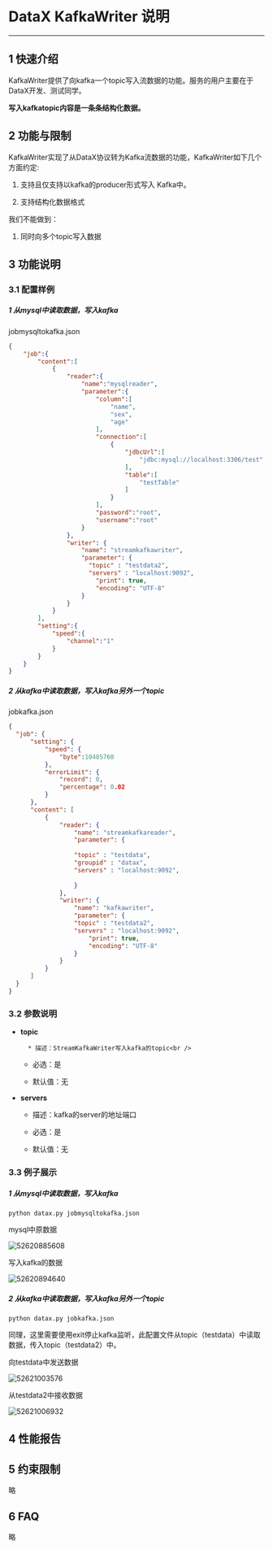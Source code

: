 # DataX KafkaWriter 说明

------------

## 1 快速介绍

KafkaWriter提供了向kafka一个topic写入流数据的功能。服务的用户主要在于DataX开发、测试同学。

**写入kafkatopic内容是一条条结构化数据。**


## 2 功能与限制

KafkaWriter实现了从DataX协议转为Kafka流数据的功能，KafkaWriter如下几个方面约定:

1. 支持且仅支持以kafka的producer形式写入 Kafka中。

7. 支持结构化数据格式

我们不能做到：

1. 同时向多个topic写入数据


## 3 功能说明

### 3.1 配置样例



  ##### 1 从mysql中读取数据，写入kafka

  jobmysqltokafka.json

  ``` json
  {
      "job":{
          "content":[
              {
                  "reader":{
                      "name":"mysqlreader",
                      "parameter":{
                          "column":[
                              "name",
                              "sex",
                              "age"
                          ],
                          "connection":[
                              {
                                  "jdbcUrl":[
                                      "jdbc:mysql://localhost:3306/test"
                                  ],
                                  "table":[
                                      "testTable"
                                  ]
                              }
                          ],
                          "password":"root",
                          "username":"root"
                      }
                  },
                  "writer": {
                      "name": "streamkafkawriter",
                      "parameter": {
  						"topic" : "testdata2",
  						"servers" : "localhost:9092",
                          "print": true,
                          "encoding": "UTF-8"
                      }
                  }
              }
          ],
          "setting":{
              "speed":{
                  "channel":"1"
              }
          }
      }
  }
  ```

  ##### 2 从kafka中读取数据，写入kafka另外一个topic	
  jobkafka.json
  ``` json
  {
    "job": {
        "setting": {
            "speed": {
                "byte":10485760
            },
            "errorLimit": {
                "record": 0,
                "percentage": 0.02
            }
        },
        "content": [
            {
                "reader": {
                    "name": "streamkafkareader",
                    "parameter": {
  				
  					"topic" : "testdata",
  					"groupid" : "datax",
  					"servers" : "localhost:9092",
             
                    }
                },
                "writer": {
                    "name": "kafkawriter",
                    "parameter": {
  					"topic" : "testdata2",
  					"servers" : "localhost:9092",
                        "print": true,
                        "encoding": "UTF-8"
                    }
                }
            }
        ]
    }
  }
  ```
### 3.2 参数说明

* **topic**

		* 描述：StreamKafkaWriter写入kafka的topic<br />

	* 必选：是 <br />

	* 默认值：无 <br />

* **servers**

   * 描述：kafka的server的地址端口<br />

   * 必选：是 <br />

   * 默认值：无 <br />



### 3.3 例子展示

##### 1 从mysql中读取数据，写入kafka

```shell
python datax.py jobmysqltokafka.json
```

mysql中原数据

![52620885608](../../img/mysqldata1.png)

写入kafka的数据

![52620894640](../../img/kafkadata1.png)

##### 2   从kafka中读取数据，写入kafka另外一个topic

```shell
python datax.py jobkafka.json
```

同理，这里需要使用exit停止kafka监听，此配置文件从topic（testdata）中读取数据，传入topic（testdata2）中。

向testdata中发送数据

![52621003576](../../img/cmdData2.png)

从testdata2中接收数据

![52621006932](../../img/kafkadata2.png)

## 4 性能报告


## 5 约束限制

略

## 6 FAQ

略



